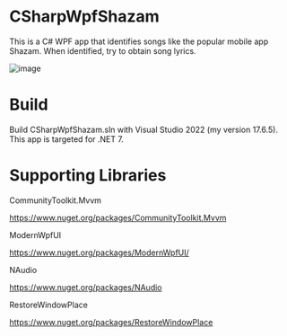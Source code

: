 # CSharpWpfShazam
This is a C# WPF app that identifies songs like the popular mobile app Shazam. When identified, try to obtain song lyrics.

![image](https://github.com/psun247/CSharpWpfShazam/assets/31531761/b1df51cc-6c09-4bfa-861f-b20b0c1f9d82)

# Build
Build CSharpWpfShazam.sln with Visual Studio 2022 (my version 17.6.5).  This app is targeted for .NET 7.

# Supporting Libraries
CommunityToolkit.Mvvm
 
https://www.nuget.org/packages/CommunityToolkit.Mvvm
 
ModernWpfUI
 
https://www.nuget.org/packages/ModernWpfUI/

NAudio

https://www.nuget.org/packages/NAudio
 
RestoreWindowPlace

https://www.nuget.org/packages/RestoreWindowPlace
